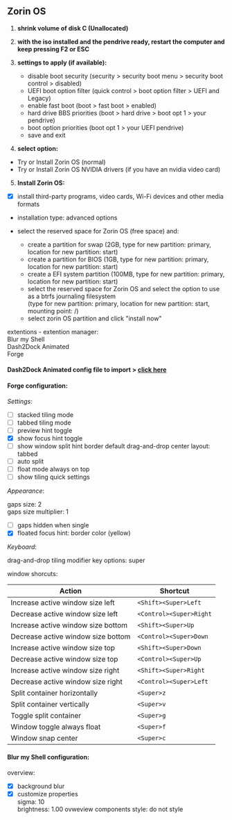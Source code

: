 ## Zorin OS

1. **shrink volume of disk C (Unallocated)**

2. **with the iso installed and the pendrive ready, restart the computer and keep pressing F2 or ESC**

3. **settings to apply (if available):**

    - disable boot security (security > security boot menu > security boot control > disabled)
    - UEFI boot option filter (quick control > boot option filter > UEFI and Legacy)
    - enable fast boot (boot > fast boot > enabled)
    - hard drive BBS priorities (boot > hard drive > boot opt 1 > your pendrive)
    - boot option priorities (boot opt 1 > your UEFI pendrive)
    - save and exit

4. **select option:**

- Try or Install Zorin OS (normal)
- Try or Install Zorin OS NVIDIA drivers (if you have an nvidia video card)

5. **Install Zorin OS:**

- [x] install third-party programs, video cards, Wi-Fi devices and other media formats

- installation type: advanced options

- select the reserved space for Zorin OS (free space) and:

  - create a partition for swap (2GB, type for new partition: primary, location for new partition: start)
  - create a partition for BIOS (1GB, type for new partition: primary, location for new partition: start)
  - create a EFI system partition (100MB, type for new partition: primary, location for new partition: start)
  - select the reserved space for Zorin OS and select the option to use as a btrfs journaling filesystem  
    (type for new partition: primary, location for new partition: start, mounting point: /)
  - select zorin OS partition and click "install now"

extentions - extention manager:  
Blur my Shell  
Dash2Dock Animated  
Forge

#### Dash2Dock Animated config file to import > [click here](theme.json)  

#### Forge configuration:

_Settings_:

- [ ] stacked tiling mode
- [ ] tabbed tiling mode
- [ ] preview hint toggle
- [x] show focus hint toggle
- [ ] show window split hint border
default drag-and-drop center layout: tabbed
- [ ] auto split
- [ ] float mode always on top
- [ ] show tiling quick settings

_Appearance_:

gaps size: 2  
gaps size multiplier: 1  
- [ ] gaps hidden when single
- [x] floated focus hint: border color (yellow)

_Keyboard_:

drag-and-drop tiling modifier key options: super

window shorcuts:

| Action | Shortcut |
| --- | --- |
| Increase active window size left | `<Shift><Super>Left` |
| Decrease active window size left | `<Control><Super>Right` |
| Increase active window size bottom | `<Shift><Super>Up` |
| Decrease active window size bottom | `<Control><Super>Down` |
| Increase active window size top | `<Shift><Super>Down` |
| Decrease active window size top | `<Control><Super>Up ` |
| Increase active window size right | `<Shift><Super>Right` |
| Decrease active window size right | `<Control><Super>Left` |
| Split container horizontally | `<Super>z` |
| Split container vertically | `<Super>v` |
| Toggle split container | `<Super>g` |
| Window toggle always float | `<Super>f` |
| Window snap center | `<Super>c` |

#### Blur my Shell configuration:

overview:

- [x] background blur
- [x] customize properties  
sigma: 10  
brightness: 1.00
ovweview components style: do not style
